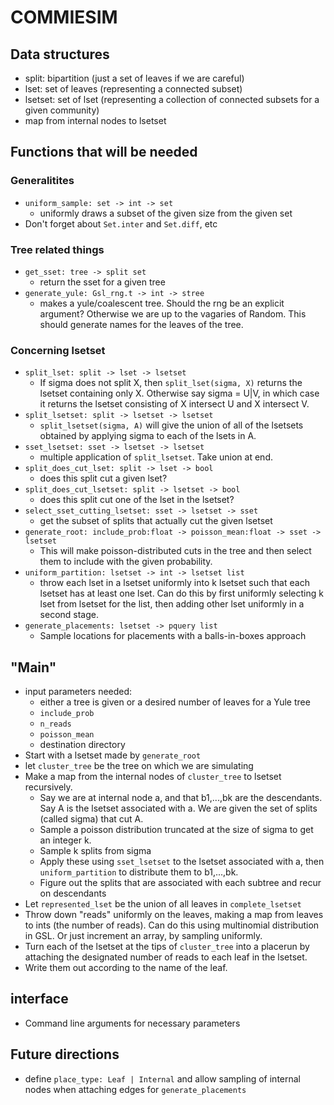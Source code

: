 # COMMIESIM


## Data structures

* split: bipartition (just a set of leaves if we are careful)
* lset: set of leaves (representing a connected subset)
* lsetset: set of lset (representing a collection of connected subsets
  for a given community)
* map from internal nodes to lsetset

## Functions that will be needed

### Generalitites

* `uniform_sample: set -> int -> set`
  * uniformly draws a subset of the given size from the given set
* Don't forget about `Set.inter` and `Set.diff`, etc

### Tree related things

* `get_sset: tree -> split set`
  * return the sset for a given tree
* `generate_yule: Gsl_rng.t -> int -> stree`
  * makes a yule/coalescent tree. Should the rng be an explicit
    argument? Otherwise we are up to the vagaries of Random.
    This should generate names for the leaves of the tree.

### Concerning lsetset

* `split_lset: split -> lset -> lsetset`
  * If sigma does not split X, then `split_lset(sigma, X)` returns the
    lsetset containing only X. Otherwise say sigma = U|V, in which case
    it returns the lsetset consisting of X intersect U and X intersect
    V.
* `split_lsetset: split -> lsetset -> lsetset`
  * `split_lsetset(sigma, A)` will give the union of all of the lsetsets
    obtained by applying sigma to each of the lsets in A.
* `sset_lsetset: sset -> lsetset -> lsetset`
  * multiple application of `split_lsetset`. Take union at end.
* `split_does_cut_lset: split -> lset -> bool`
  * does this split cut a given lset?
* `split_does_cut_lsetset: split -> lsetset -> bool`
  * does this split cut one of the lset in the lsetset?
* `select_sset_cutting_lsetset: sset -> lsetset -> sset`
  * get the subset of splits that actually cut the given lsetset
* `generate_root: include_prob:float -> poisson_mean:float -> sset ->
  lsetset`
  * This will make poisson-distributed cuts in the tree and then select
    them to include with the given probability.
* `uniform_partition: lsetset -> int -> lsetset list`
  * throw each lset in a lsetset uniformly into k lsetset such that each
    lsetset has at least one lset. Can do this by first uniformly
    selecting k lset from lsetset for the list, then adding other lset
    uniformly in a second stage.
* `generate_placements: lsetset -> pquery list`
  * Sample locations for placements with a balls-in-boxes approach


## "Main"

* input parameters needed:
  * either a tree is given or a desired number of leaves for a Yule tree
  * `include_prob`
  * `n_reads`
  * `poisson_mean`
  * destination directory
* Start with a lsetset made by `generate_root`
* let `cluster_tree` be the tree on which we are simulating
* Make a map from the internal nodes of `cluster_tree` to lsetset
  recursively.
  * Say we are at internal node a, and that b1,...,bk are the
    descendants. Say A is the lsetset associated with a. We are given the
    set of splits (called sigma) that cut A.
  * Sample a poisson distribution truncated at the size of sigma to get
    an integer k.
  * Sample k splits from sigma
  * Apply these using `sset_lsetset` to the lsetset associated with a,
    then `uniform_partition` to distribute them to b1,...,bk.
  * Figure out the splits that are associated with each subtree and
    recur on descendants
* Let `represented_lset` be the union of all leaves in
  `complete_lsetset`
* Throw down "reads" uniformly on the leaves, making a map from leaves
  to ints (the number of reads). Can do this using multinomial
  distribution in GSL. Or just increment an array, by sampling uniformly.
* Turn each of the lsetset at the tips of `cluster_tree` into a placerun
  by attaching the designated number of reads to each leaf in the
  lsetset.
* Write them out according to the name of the leaf.


## interface

* Command line arguments for necessary parameters


## Future directions

* define `place_type: Leaf | Internal` and allow sampling of internal
  nodes when attaching edges for `generate_placements`
